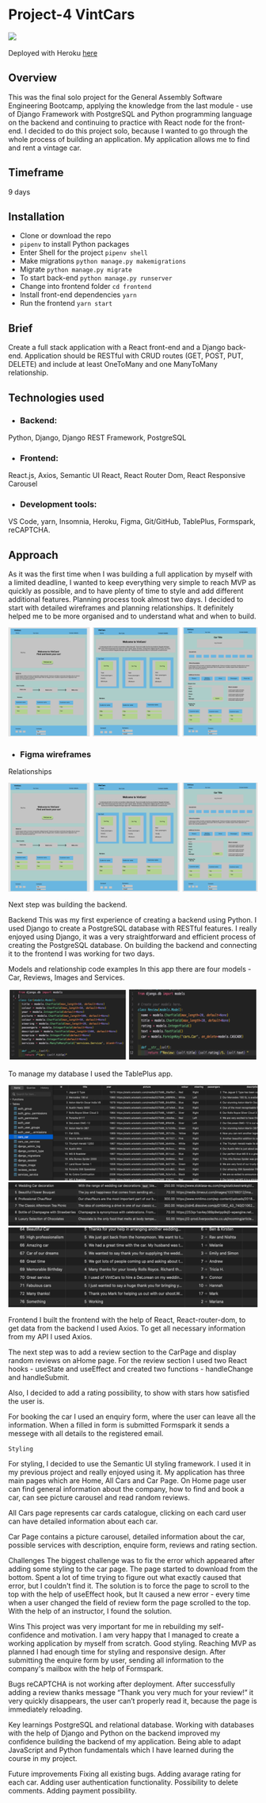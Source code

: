 # Project-4 VintCars

![](assets/images/Home.png)

Deployed with Heroku [here](https://vintcars.herokuapp.com/)

## Overview

This was the final solo project for the General Assembly Software Engineering Bootcamp, applying the knowledge from the last module - use of Django Framework with PostgreSQL and Python programming language on the backend and continuing to practice with React node for the front-end. I decided to do this project solo, because I wanted to go through the whole process of building an application. My application allows me to find and rent a vintage car.

## Timeframe

9 days

## Installation

- Clone or download the repo
- `pipenv` to install Python packages
- Enter Shell for the project `pipenv shell`
- Make migrations `python manage.py makemigrations`
- Migrate `python manage.py migrate`
- To start back-end `python manage.py runserver`
- Change into frontend folder `cd frontend`
- Install front-end dependencies `yarn`
- Run the frontend `yarn start`

## Brief

Create a full stack application with a React front-end and a Django back-end. Application should be RESTful with CRUD routes (GET, POST, PUT, DELETE) and include at least OneToMany and one ManyToMany relationship.

## Technologies used

- ### Backend:

Python, Django, Django REST Framework, PostgreSQL

- ### Frontend:

React.js, Axios, Semantic UI React, React Router Dom, React Responsive Carousel

- ### Development tools:

VS Code, yarn, Insomnia, Heroku, Figma, Git/GitHub, TablePlus, Formspark, reCAPTCHA.

## Approach

As it was the first time when I was building a full application by myself with a limited deadline, I wanted to keep everything very simple to reach MVP as quickly as possible, and to have plenty of time to style and add different additional features.
Planning process took almost two days. I decided to start with detailed wireframes and planning relationships. It definitely helped me to be more organised and to understand what and when to build.

![](assets/images/wireFrames.png)

- ### Figma wireframes

Relationships

![](assets/images/wireFrames.png)

Next step was building the backend.

Backend
This was my first experience of creating a backend using Python. I used Django to create a PostgreSQL database with RESTful features. I really enjoyed using Django, it was a very straightforward and efficient process of creating the PostgreSQL database. On building the backend and connecting it to the frontend I was working for two days.

Models and relationship code examples
In this app there are four models - Car, Reviews, Images and Services.

![](assets/images/ModelsANDRelation.png)

To manage my database I used the TablePlus app.

![](assets/images/tablePlus1.png)
![](assets/images/tablePlus2.png)
![](assets/images/tablePlus3.png)

Frontend
I built the frontend with the help of React, React-router-dom, to get data from the backend I used Axios. To get all necessary information from my API I used Axios.

The next step was to add a review section to the CarPage and display random reviews on aHome page. For the review section I used two React hooks - useState and useEffect and created two functions - handleChange and handleSubmit.

Also, I decided to add a rating possibility, to show with stars how satisfied the user is.

For booking the car I used an enquiry form, where the user can leave all the information. When a filled in form is submitted Formspark it sends a messege with all details to the registered email.

    Styling

For styling, I decided to use the Semantic UI styling framework. I used it in my previous project and really enjoyed using it.
My application has three main pages which are Home, All Cars and Car Page. On Home page user can find general information about the company, how to find and book a car, can see picture carousel and read random reviews.

All Cars page represents car cards catalogue, clicking on each card user can have detailed information about each car.

Car Page contains a picture carousel, detailed information about the car, possible services with description, enquire form, reviews and rating section.

Challenges
The biggest challenge was to fix the error which appeared after adding some styling to the car page. The page started to download from the bottom. Spent a lot of time trying to figure out what exactly caused that error, but I couldn't find it. The solution is to force the page to scroll to the top with the help of useEffect hook, but It caused a new error - every time when a user changed the field of review form the page scrolled to the top. With the help of an instructor, I found the solution.

Wins
This project was very important for me in rebuilding my self-confidence and motivation. I am very happy that I managed to create a working application by myself from scratch.
Good styling. Reaching MVP as planned I had enough time for styling and responsive design.
After submitting the enquire form by user, sending all information to the company's mailbox with the help of Formspark.

Bugs
reCAPTCHA is not working after deployment.
After successfully adding a review thanks message “Thank you very much for your review!” it very quickly disappears, the user can’t properly read it, because the page is immediately reloading.

Key learnings
PostgreSQL and relational database. Working with databases with the help of Django and Python on the backend improved my confidence building the backend of my application.
Being able to adapt JavaScript and Python fundamentals which I have learned during the course in my project.

Future improvements
Fixing all existing bugs.
Adding avarage rating for each car.
Adding user authentication functionality.
Possibility to delete comments.
Adding payment possibility.
